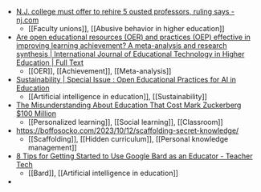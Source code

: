 - [N.J. college must offer to rehire 5 ousted professors, ruling says - nj.com](https://www.nj.com/education/2023/09/nj-college-must-offer-to-rehire-5-ousted-professors-ruling-says.html)
	- [[Faculty unions]], [[Abusive behavior in higher education]]
- [Are open educational resources (OER) and practices (OEP) effective in improving learning achievement? A meta-analysis and research synthesis | International Journal of Educational Technology in Higher Education | Full Text](https://educationaltechnologyjournal.springeropen.com/articles/10.1186/s41239-023-00424-3)
	- [[OER]], [[Achievement]], [[Meta-analysis]]
- [Sustainability | Special Issue : Open Educational Practices for AI in Education](https://www.mdpi.com/journal/sustainability/special_issues/5YR564U319)
	- [[Artificial intelligence in education]], [[Sustainability]]
- [The Misunderstanding About Education That Cost Mark Zuckerberg $100 Million](https://danmeyer.substack.com/p/the-misunderstanding-about-education)
	- [[Personalized learning]], [[Social learning]], [[Classroom]]
- https://boffosocko.com/2023/10/12/scaffolding-secret-knowledge/
	- [[Scaffolding]], [[Hidden curriculum]], [[Personal knowledge management]]
- [8 Tips for Getting Started to Use Google Bard as an Educator - Teacher Tech](https://alicekeeler.com/2023/10/13/8-tips-for-getting-started-to-use-google-bard-as-an-educator/)
	- [[Bard]], [[Artificial intelligence in education]]
-